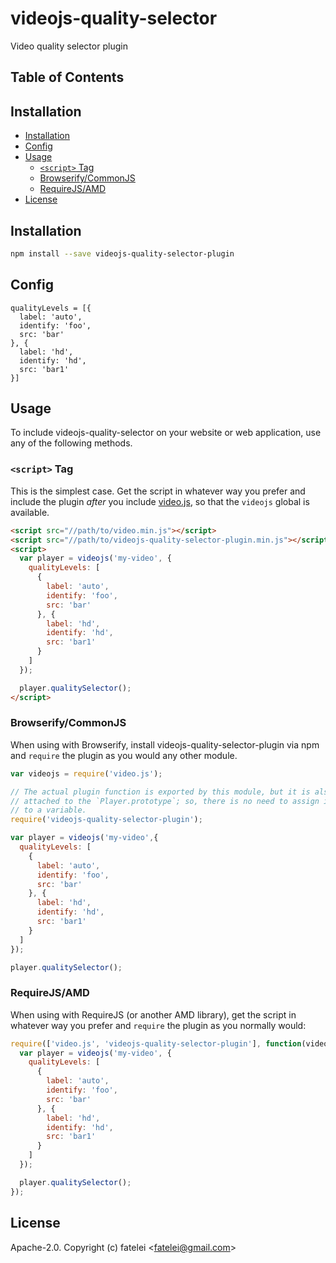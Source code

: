 # videojs-quality-selector

Video quality selector plugin

## Table of Contents

<!-- START doctoc generated TOC please keep comment here to allow auto update -->
<!-- DON'T EDIT THIS SECTION, INSTEAD RE-RUN doctoc TO UPDATE -->
## Installation

- [Installation](#installation)
- [Config](#config)
- [Usage](#usage)
  - [`<script>` Tag](#script-tag)
  - [Browserify/CommonJS](#browserifycommonjs)
  - [RequireJS/AMD](#requirejsamd)
- [License](#license)

<!-- END doctoc generated TOC please keep comment here to allow auto update -->
## Installation

```sh
npm install --save videojs-quality-selector-plugin
```

## Config

```
qualityLevels = [{
  label: 'auto',
  identify: 'foo',
  src: 'bar'
}, {
  label: 'hd',
  identify: 'hd',
  src: 'bar1'
}]
```


## Usage

To include videojs-quality-selector on your website or web application, use any of the following methods.

### `<script>` Tag

This is the simplest case. Get the script in whatever way you prefer and include the plugin _after_ you include [video.js][videojs], so that the `videojs` global is available.

```html
<script src="//path/to/video.min.js"></script>
<script src="//path/to/videojs-quality-selector-plugin.min.js"></script>
<script>
  var player = videojs('my-video', {
    qualityLevels: [
      {
        label: 'auto',
        identify: 'foo',
        src: 'bar'
      }, {
        label: 'hd',
        identify: 'hd',
        src: 'bar1'
      }
    ]
  });

  player.qualitySelector();
</script>
```

### Browserify/CommonJS

When using with Browserify, install videojs-quality-selector-plugin via npm and `require` the plugin as you would any other module.

```js
var videojs = require('video.js');

// The actual plugin function is exported by this module, but it is also
// attached to the `Player.prototype`; so, there is no need to assign it
// to a variable.
require('videojs-quality-selector-plugin');

var player = videojs('my-video',{
  qualityLevels: [
    {
      label: 'auto',
      identify: 'foo',
      src: 'bar'
    }, {
      label: 'hd',
      identify: 'hd',
      src: 'bar1'
    }
  ]
});

player.qualitySelector();
```

### RequireJS/AMD

When using with RequireJS (or another AMD library), get the script in whatever way you prefer and `require` the plugin as you normally would:

```js
require(['video.js', 'videojs-quality-selector-plugin'], function(videojs) {
  var player = videojs('my-video', {
    qualityLevels: [
      {
        label: 'auto',
        identify: 'foo',
        src: 'bar'
      }, {
        label: 'hd',
        identify: 'hd',
        src: 'bar1'
      }
    ]
  });

  player.qualitySelector();
});
```

## License

Apache-2.0. Copyright (c) fatelei &lt;fatelei@gmail.com&gt;


[videojs]: http://videojs.com/ 
